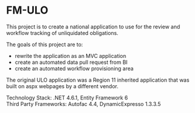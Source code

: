 # FM-ULO
This project is to create a national application to use for the review and workflow tracking of unliquidated obligations. 

The goals of this project are to:
- rewrite the application as an MVC application
- create an automated data pull request from BI
- create an automated workflow provisioning area

The original ULO application was a Region 11 inherited application that was built on aspx webpages by a different vendor.


Technology Stack: .NET 4.6.1, Entity Framework 6<br />
Third Party Frameworks:  Autofac 4.4, DynamicExpresso 1.3.3.5
